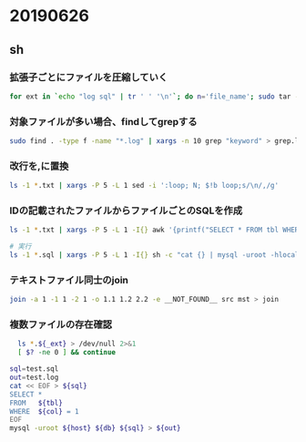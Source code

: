 # 20190626

## sh


### 拡張子ごとにファイルを圧縮していく
```sh
for ext in `echo "log sql" | tr ' ' '\n'`; do n='file_name'; sudo tar --remove-files -czvf ${n}.${ext}.tgz ${n}_*.${ext}; done
```

### 対象ファイルが多い場合、findしてgrepする
```sh
sudo find . -type f -name "*.log" | xargs -n 10 grep "keyword" > grep.log
```

### 改行を,に置換
```sh
ls -1 *.txt | xargs -P 5 -L 1 sed -i ':loop; N; $!b loop;s/\n/,/g'
```

### IDの記載されたファイルからファイルごとのSQLを作成
```sh
ls -1 *.txt | xargs -P 5 -L 1 -I{} awk '{printf("SELECT * FROM tbl WHERE id IN (%s);", $1) > "{}.sql"}' {}

# 実行
ls -1 *.sql | xargs -P 5 -L 1 -I{} sh -c "cat {} | mysql -uroot -hlocalhost db -Ns > {}.log"
```

### テキストファイル同士のjoin
```sh
join -a 1 -1 1 -2 1 -o 1.1 1.2 2.2 -e __NOT_FOUND__ src mst > join
```

### 複数ファイルの存在確認
```sh
  ls *.${_ext} > /dev/null 2>&1 
  [ $? -ne 0 ] && continue
```

```sh
sql=test.sql
out=test.log
cat << EOF > ${sql}
SELECT *
FROM   ${tbl}
WHERE  ${col} = 1
EOF
mysql -uroot ${host} ${db} ${sql} > ${out}
```
